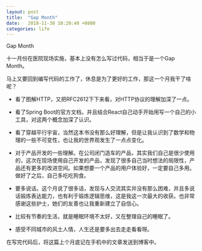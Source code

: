 ```yaml
---
layout: post
title:  "Gap Month"
date:   2018-11-30 10:20:40 +0800
categories: life
---
```


Gap Month

十一月份在医院现场实施，基本上没有怎么写过代码，相当于是一个Gap Month。

马上又要回到编写代码的工作了，休息是为了更好的工作，那这一个月我干了啥呢？

* 看了图解HTTP，又把RFC2612下下来看，对HTTP协议的理解加深了一点。

* 看了Spring Boot的官方文档，并且结合React自己动手开始用写一个自己的小工具，对这两个概念加深了认识。

* 看了穿越平行宇宙，当然这本书没有那么好理解，但是让我认识到了数学和物理的一些不可变性，也让我的世界观发生了一点点变化。

* 对于产品开发的一些理解。在公司闭门造车的产品，其实我们自己是很少使用的，这次在现场使用自己开发的产品，发现了很多自己当时想法的局限性，产品还有更多的改进空间。如果想要一个产品的用户体验好，一定要自己多用。做好了之后，自己多吃吃狗食。

* 要多说话。这个月说了很多话，发现与人交流其实并没有那么困难，并且多说话锻炼表达能力，也有利于锻炼逻辑思维，这是我这一次最大的收获。也非常感谢这些护士，她们的友善也让我重新建立了自信心。

* 比较有节奏的生活，就是睡眠环境不太好，又在整理自己的睡眠了。

* 感受不同城市的风土人情，人生还是要多出去走走看看呀。

在写完代码后，将这篇上个月底记在手机中的文章发送到博客中。
